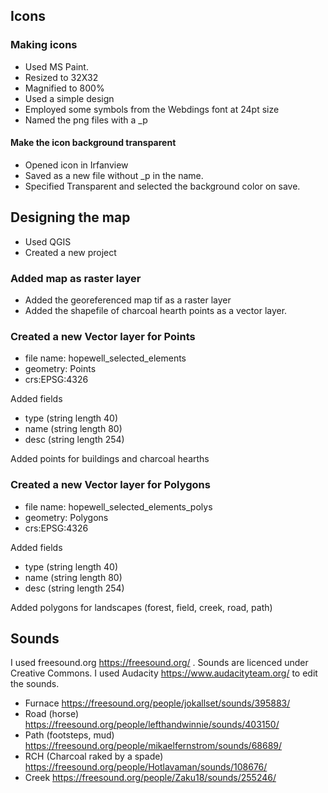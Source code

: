 ## Icons
### Making icons
* Used MS Paint.
* Resized to 32X32
* Magnified to 800%
* Used a simple design
* Employed some symbols from the Webdings font at 24pt size
* Named the png files with a _p

#### Make the icon background transparent
* Opened icon in Irfanview
* Saved as a new file without _p in the name.
* Specified Transparent and selected the background color on save.

## Designing the map
* Used QGIS
* Created a new project
### Added map as raster layer 
* Added the georeferenced map tif as a raster layer
* Added the shapefile of charcoal hearth points as a vector layer.
### Created a new Vector layer for Points
* file name: hopewell_selected_elements
* geometry: Points
* crs:EPSG:4326

Added fields
* type (string length 40)
* name (string length 80)
* desc (string length 254)

Added points for buildings and charcoal hearths

### Created a new Vector layer for Polygons
* file name: hopewell_selected_elements_polys
* geometry: Polygons
* crs:EPSG:4326

Added fields
* type (string length 40)
* name (string length 80)
* desc (string length 254)
 
Added polygons for landscapes (forest, field, creek, road, path)

## Sounds
I used freesound.org 
https://freesound.org/ . Sounds are licenced under Creative Commons.
I used Audacity https://www.audacityteam.org/ to edit the sounds.


* Furnace https://freesound.org/people/jokallset/sounds/395883/
* Road (horse) https://freesound.org/people/lefthandwinnie/sounds/403150/
* Path (footsteps, mud) https://freesound.org/people/mikaelfernstrom/sounds/68689/
* RCH (Charcoal raked by a spade) https://freesound.org/people/Hotlavaman/sounds/108676/
* Creek https://freesound.org/people/Zaku18/sounds/255246/

